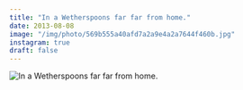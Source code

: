 ```yaml
---
title: "In a Wetherspoons far far from home."
date: 2013-08-08
image: "/img/photo/569b555a40afd7a2a9e4a2a7644f460b.jpg"
instagram: true
draft: false
---
```


![In a Wetherspoons far far from home.](/img/photo/569b555a40afd7a2a9e4a2a7644f460b.jpg)
